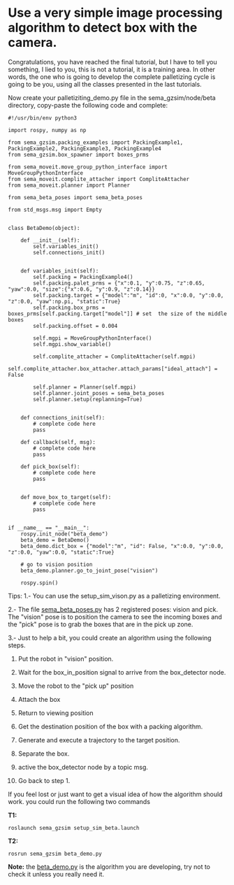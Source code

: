 #  Use a very simple image processing algorithm to detect box with the camera.

Congratulations, you have reached the final tutorial, but I have to tell you something, I lied to you, this is not a tutorial, it is a training area. In other words, the one who is going to develop the complete palletizing cycle is going to be you, using all the classes presented in the last tutorials.

Now create your palletiziting_demo.py file in the sema_gzsim/node/beta directory, copy-paste the following code and complete:

```
#!/usr/bin/env python3

import rospy, numpy as np

from sema_gzsim.packing_examples import PackingExample1, PackingExample2, PackingExample3, PackingExample4
from sema_gzsim.box_spawner import boxes_prms

from sema_moveit.move_group_python_interface import MoveGroupPythonInterface
from sema_moveit.complite_attacher import CompliteAttacher
from sema_moveit.planner import Planner

from sema_beta_poses import sema_beta_poses

from std_msgs.msg import Empty


class BetaDemo(object):
	
	def __init__(self):
		self.variables_init()
		self.connections_init()
		

	def variables_init(self):
		self.packing = PackingExample4()
		self.packing.palet_prms = {"x":0.1, "y":0.75, "z":0.65, "yaw":0.0, "size":{"x":0.6, "y":0.9, "z":0.14}}
		self.packing.target = {"model":"m", "id":0, "x":0.0, "y":0.0, "z":0.0, "yaw":np.pi, "static":True}
		self.packing.box_prms = boxes_prms[self.packing.target["model"]] # set  the size of the middle boxes
		self.packing.offset = 0.004

		self.mgpi = MoveGroupPythonInterface()
		self.mgpi.show_variable()

		self.complite_attacher = CompliteAttacher(self.mgpi)
		self.complite_attacher.box_attacher.attach_params["ideal_attach"] =  False

		self.planner = Planner(self.mgpi)
		self.planner.joint_poses = sema_beta_poses
		self.planner.setup(replanning=True)
	

	def connections_init(self):
		# complete code here
        pass

	def callback(self, msg):
		# complete code here
        pass

	def pick_box(self):
		# complete code here
        pass


	def move_box_to_target(self):
		# complete code here
        pass
		

if __name__ == "__main__":
	rospy.init_node("beta_demo")
	beta_demo = BetaDemo()
	beta_demo.dict_box = {"model":"m", "id": False, "x":0.0, "y":0.0, "z":0.0, "yaw":0.0, "static":True}
    
    # go to vision position
	beta_demo.planner.go_to_joint_pose("vision")
	
    rospy.spin()
```

Tips:
1.- You can use the setup_sim_vison.py as a palletizing environment.

2.- The file [sema_beta_poses.py]() has 2 registered poses: vision and pick. The "vision" pose is to position the camera to see the incoming boxes and the "pick" pose is to grab the boxes that are in the pick up zone.

3.- Just to help a bit, you could create an algorithm using the following steps.

1. Put the robot in "vision" position.

2. Wait for the box_in_position signal to arrive from the box_detector node.

3. Move the robot to the "pick up" position

4. Attach the box

5. Return to viewing position

6. Get the destination position of the box with a packing algorithm.

7. Generate and execute a trajectory to the target position.

8. Separate the box.

9. active the box_detector node by a topic msg.

10. Go back to step 1.


If you feel lost or just want to get a visual idea of ​​how the algorithm should work.
you could run the following two commands

**T1:**
```
roslaunch sema_gzsim setup_sim_beta.launch
```
**T2:**
```
rosrun sema_gzsim beta_demo.py
```

**Note:** the [beta_demo.py](https://github.com/MonkyDCristian/SEMA_Sim/blob/main/sema_ws/src/sema_gzsim/node/beta/beta_demo.py) is the algorithm you are developing, try not to check it unless you really need it.



